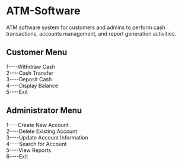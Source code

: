 # ATM-Software
ATM software system for customers and admins to perform cash transactions, accounts management, and report generation activities.

## Customer Menu
1----Withdraw Cash </br>
2----Cash Transfer </br>
3----Deposit Cash </br>
4----Display Balance </br>
5----Exit

## Administrator Menu
1----Create New Account </br>
2----Delete Existing Account </br>
3----Update Account Information </br>
4----Search for Account </br>
5----View Reports </br>
6----Exit
